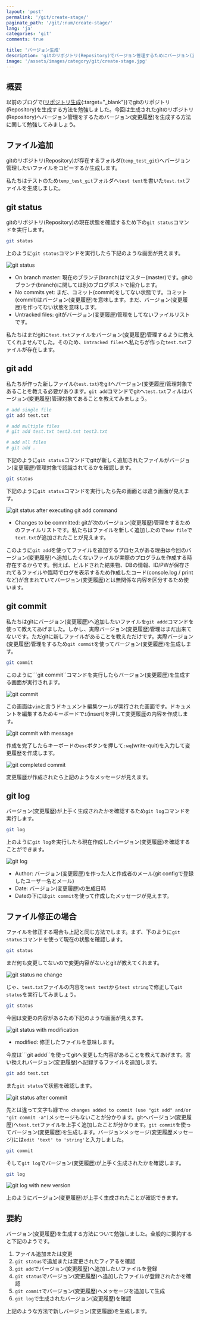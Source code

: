 ```yaml
---
layout: 'post'
permalink: '/git/create-stage/'
paginate_path: '/git/:num/create-stage/'
lang: 'ja'
categories: 'git'
comments: true

title: 'バージョン生成'
description: 'gitのリポジトリ(Repository)でバージョン管理するためにバージョン(変更履歴)を生成してみましょう。'
image: '/assets/images/category/git/create-stage.jpg'
---
```


## 概要
以前のブログで([リポジトリ生成]({{site.url}}/{{page.categories}}/create-stage/){:target="_blank"})でgitのリポジトリ(Repository)を生成する方法を勉強しました。今回は生成されたgitのリポジトリ(Repository)へバージョン管理をするためバージョン(変更履歴)を生成する方法に関して勉強してみましょう。

## ファイル追加
gitのリポジトリ(Repository)が存在するフォルダ(```temp_test_git```)へバージョン管理したいファイルをコピーするか生成します。

私たちはテストのため```temp_test_git```フォルダへ```test text```を書いた```test.txt```ファイルを生成しました。

## git status
gitのリポジトリ(Repository)の現在状態を確認するため下の```git status```コマンドを実行します。

```bash
git status
```

上のように```git status```コマンドを実行したら下記のような画面が見えます。

![git status](/assets/images/category/git/create-stage/git-status.png)

- On branch master: 現在のブランチ(branch)はマスター(master)です。gitのブランチ(branch)に関しては別のブログポストで紹介します。
- No commits yet: まだ、コミット(commit)をしてない状態です。コミット(commit)はバージョン(変更履歴)を意味します。まだ、バージョン(変更履歴)を作ってない状態を意味します。
- Untracked files: gitがバージョン(変更履歴)管理をしてないファイルリストです。

私たちはまだgitに```test.txt```ファイルをバージョン(変更履歴)管理するように教えてくれませんでした。そのため、```Untracked files```へ私たちが作った```test.txt```ファイルが存在します。

## git add
私たちが作った新しファイル(```test.txt```)をgitへバージョン(変更履歴)管理対象であることを教える必要があります。```git add```コマンドでgitへ```test.txt```フィルはバージョン(変更履歴)管理対象てあることを教えてみましょう。

```bash
# add single file
git add test.txt

# add multiple files
# git add test.txt test2.txt test3.txt

# add all files
# git add .
```

下記のように```git status```コマンドでgitが新しく追加されたファイルがバージョン(変更履歴)管理対象で認識されてるかを確認します。

```bash
git status
```

下記のように```git status```コマンドを実行したら先の画面とは違う画面が見えます。

![git status after executing git add command](/assets/images/category/git/create-stage/git-status-after-add.png)

- Changes to be committed: gitが次のバージョン(変更履歴)管理をするためのファイルリストです。私たちはファイルを新しく追加したので```new file```で```text.txt```が追加されたことが見えます。

このように```git add```を使ってファイルを追加するプロセスがある理由は今回のバージョン(変更履歴)へ追加したくないファイルが実際のプログラムを作成する時存在するからです。例えば、ビルドされた結果物、DBの情報、ID/PWが保存されてるファイルや臨時でログを表示するため作成したコード(console.log / printなど)が含まれていてバージョン(変更履歴)とは無関係な内容を区分するため使います。

## git commit
私たちはgitにバージョン(変更履歴)へ追加したいファイルを```git addd```コマンドを使って教えてあげました。しかし、実際バージョン(変更履歴)管理はまだ出来てないです。ただgitに新しファイルがあることを教えただけです。実際バージョン(変更履歴)管理をするため```git commit```を使ってバージョン(変更履歴)を生成します。

```bash
git commit
```

このように```git commit``コマンドを実行したらバージョン(変更履歴)を生成する画面が実行されます。

![git commit](/assets/images/category/git/create-stage/git-commit.png)

この画面は```vim```と言うドキュメント編集ツールが実行された画面です。ドキュメントを編集するためキーボードで```i```(insert)を押して変更履歴の内容を作成します。

![git commit with message](/assets/images/category/git/create-stage/git-commit-with-message.png)

作成を完了したらキーボードの```esc```ボタンを押して```:wq```(write-quit)を入力して変更履歴を作成します。

![git completed commit](/assets/images/category/git/create-stage/git-complete-commit.png)

変更履歴が作成されたら上記のようなメッセージが見えます。

## git log
バージョン(変更履歴)が上手く生成されたかを確認するため```git log```コマンドを実行します。

```bash
git log
```
上のように```git log```を実行したら現在作成したバージョン(変更履歴)を確認することができます。

![git log](/assets/images/category/git/create-stage/git-log.png)

- Author: バージョン(変更履歴)を作った人と作成者のメール(git configで登録したユーザー名とメール)
- Date: バージョン(変更履歴)の生成日時
- Dateの下には```git commit```を使って作成したメッセージが見えます。

## ファイル修正の場合
ファイルを修正する場合も上記と同じ方法でします。まず、下のように```git status```コマンドを使って現在の状態を確認します。

```bash
git status
```

まだ何も変更してないので変更内容がないとgitが教えてくれます。

![git status no change](/assets/images/category/git/create-stage/git-status-no-change.png)

じゃ、```test.txt```ファイルの内容を```test text```から```test string```で修正して```git status```を実行してみましょう。

```bash
git status
```

今回は変更の内容があるため下記のような画面が見えます。

![git status with modification](/assets/images/category/git/create-stage/git-status-with-modification.png)

- modified: 修正したファイルを意味します。

今度は```git addd``を使ってgitへ変更した内容があることを教えてあげます。言い換えれバージョン(変更履歴)へ記録するファイルを追加します。

```bash
git add test.txt
```

また```git status```で状態を確認します。

![git status after commit](/assets/images/category/git/create-stage/git-status-after-commit.png)

先とは違って文字も緑で```no changes added to commit (use "git add" and/or "git commit -a")```メッセージもないことが分かります。gitへバージョン(変更履歴)へ```test.txt```ファイルを上手く追加したことが分かります。```git commit```を使ってバージョン(変更履歴)を生成します。バージョンメッセージ(変更履歴メッセージ)には```edit 'text' to 'string'```と入力しました。

```bash
git commit
```

そして```git log```でバージョン(変更履歴)が上手く生成されたかを確認します。

```bash
git log
```

![git log with new version](/assets/images/category/git/create-stage/git-log-with-new-version.png)

上のようにバージョン(変更履歴)が上手く生成されたことが確認できます。

## 要約
バージョン(変更履歴)を生成する方法について勉強しました。全般的に要約すると下記のようです。

1. ファイル追加または変更
1. ```git status```で追加または変更されたフィアるを確認
1. ```git add```でバージョン(変更履歴)へ追加したいファイルを登録
1. ```git status```でバージョン(変更履歴)へ追加したファイルが登録されたかを確認
1. ```git commit```でバージョン(変更履歴)へメッセージを追加して生成
1. ```git log```で生成されたバージョン(変更履歴)を確認

上記のような方法で新しバージョン(変更履歴)を生成します。
